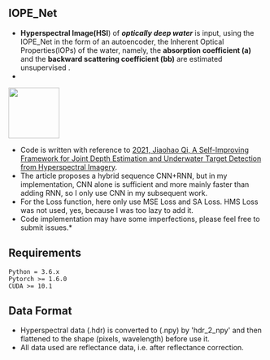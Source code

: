 ## IOPE_Net
* **Hyperspectral Image(HSI**) of ***optically deep water*** is input, using the IOPE_Net in the form of an autoencoder, the Inherent Optical Properties(IOPs) of the water, namely, the **absorption coefficient (a)** and the **backward scattering coefficient (bb)** are estimated unsupervised . 
* 
<img src="[https://img-blog.csdnimg.cn/2020102116384135.png](https://github.com/lijinchao98/IOPE_Net/blob/main/fig.jpg)" width="100px">

* Code is written with reference to [2021, Jiaohao Qi, A Self-Improving Framework for Joint Depth Estimation and Underwater Target Detection from Hyperspectral Imagery](https://doi.org/10.3390/rs13091721). 
* The article proposes a hybrid sequence CNN+RNN, but in my implementation, CNN alone is sufficient and more mainly faster than adding RNN, so I only use CNN in my subsequent work.
* For the Loss function, here only use MSE Loss and SA Loss. HMS Loss was not used, yes, because I was too lazy to add it.
* Code implementation may have some imperfections, please feel free to submit issues.*
## Requirements
```
Python = 3.6.x
Pytorch >= 1.6.0
CUDA >= 10.1
```
## Data Format
* Hyperspectral data (.hdr) is converted to (.npy) by 'hdr_2_npy' and then flattened to the shape (pixels, wavelength) before use it.
* All data used are reflectance data, i.e. after reflectance correction.

## 
